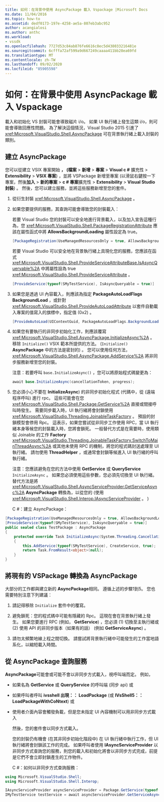 ```yaml
---
title: 如何：在背景中使用 AsyncPackage 載入 Vspackage |Microsoft Docs
ms.date: 11/04/2016
ms.topic: how-to
ms.assetid: dedf0173-197e-4258-ae5a-807eb3abc952
author: acangialosi
ms.author: anthc
ms.workload:
- vssdk
ms.openlocfilehash: 7727d53c84ab876fe6616c8ec5d438033216481e
ms.sourcegitcommit: 6cfffa72af599a9d667249caaaa411bb28ea69fd
ms.translationtype: MT
ms.contentlocale: zh-TW
ms.lasthandoff: 09/02/2020
ms.locfileid: "85905598"
---
```

# <a name="how-to-use-asyncpackage-to-load-vspackages-in-the-background"></a>如何：在背景中使用 AsyncPackage 載入 Vspackage
載入和初始化 VS 封裝可能會導致磁片 i/o。 如果 UI 執行緒上發生這類 i/o，則可能會導致回應性問題。 為了解決這個情況，Visual Studio 2015 引進了  <xref:Microsoft.VisualStudio.Shell.AsyncPackage> 可在背景執行緒上載入封裝的類別。

## <a name="create-an-asyncpackage"></a>建立 AsyncPackage
 您可以從建立 VSIX 專案開始 **， (檔案**  >  **新增**  >  **專案**  >  **Visual c #** 擴充性  >  **Extensibility**  >  **VSIX 專案**) ，並將 VSPackage 新增至專案 (以滑鼠右鍵按一下專案，然後**加入**  >  **新的專案**  >  **c # 專案**擴充性  >  **Extensibility**  >  **Visual Studio 封裝**) 。 然後，您可以建立服務，並將這些服務新增至您的套件。

1. 從衍生封裝 <xref:Microsoft.VisualStudio.Shell.AsyncPackage> 。

2. 如果您要提供的服務，其查詢可能會導致您的封裝載入：

    若要 Visual Studio 您的封裝可以安全地進行背景載入，以及加入宣告這種行為，您 <xref:Microsoft.VisualStudio.Shell.PackageRegistrationAttribute> 應該在屬性函式中將 **AllowsBackgroundLoading** 屬性設定為 true。

   ```csharp
   [PackageRegistration(UseManagedResourcesOnly = true, AllowsBackgroundLoading = true)]

   ```

    若要 Visual Studio 可以安全地在背景執行緒上具現化您的服務，您應該在函式 <xref:Microsoft.VisualStudio.Shell.ProvideServiceAttributeBase.IsAsyncQueryable%2A> 中將屬性設為 true <xref:Microsoft.VisualStudio.Shell.ProvideServiceAttribute> 。

   ```csharp
   [ProvideService(typeof(SMyTestService), IsAsyncQueryable = true)]

   ```

3. 如果您是透過 UI 內容載入，則應該為指定 **PackageAutoLoadFlags BackgroundLoad** ，或針對 <xref:Microsoft.VisualStudio.Shell.ProvideAutoLoadAttribute> 以套件自動載入專案的值寫入的旗標中，指定值 (0x2) 。

   ```csharp
   [ProvideAutoLoad(UIContextGuid, PackageAutoLoadFlags.BackgroundLoad)]

   ```

4. 如果您有要執行的非同步初始化工作，則應該覆寫 <xref:Microsoft.VisualStudio.Shell.AsyncPackage.InitializeAsync%2A> 。 移除 `Initialize()` VSIX 範本所提供的方法。  (`Initialize()` **AsyncPackage** 中的方法是密封的) 。 您可以使用任何方法， <xref:Microsoft.VisualStudio.Shell.AsyncPackage.AddService%2A> 將非同步服務新增至您的封裝。

    注意：若要呼叫 `base.InitializeAsync()` ，您可以將原始程式碼變更為：

   ```csharp
   await base.InitializeAsync(cancellationToken, progress);
   ```

5. 您必須小心不要在 **InitializeAsync**) 的非同步初始化程式 (代碼中，從 (遠端程序呼叫) 進行 rpc。 這些可能會在您 <xref:Microsoft.VisualStudio.Shell.Package.GetService%2A> 直接或間接呼叫時發生。  需要同步載入時，UI 執行緒將會封鎖使用 <xref:Microsoft.VisualStudio.Threading.JoinableTaskFactory> 。 預設的封鎖模型會停用 Rpc。 這表示，如果您嘗試從非同步工作使用 RPC，當 UI 執行緒本身等候您的封裝載入時，您將會鎖死。 一般替代方式是在需要時，使用類似 Joinable 的工作 **Factory** <xref:Microsoft.VisualStudio.Threading.JoinableTaskFactory.SwitchToMainThreadAsync%2A> 或其他未使用 RPC 的機制，將您的程式碼封送處理至 UI 執行緒。  請勿使用 **ThreadHelper** ，或通常會封鎖等候進入 UI 執行緒的呼叫執行緒。

    注意：您應該避免在您的方法中使用 **GetService** 或 **QueryService** `InitializeAsync` 。 如果您必須使用這些參數，您必須先切換至 UI 執行緒。 替代方法是將 <xref:Microsoft.VisualStudio.Shell.AsyncServiceProvider.GetServiceAsync%2A> **AsyncPackage** 轉換為，以從您的 (使用 <xref:Microsoft.VisualStudio.Shell.Interop.IAsyncServiceProvider> 。 ) 

   C #：建立 AsyncPackage：

```csharp
[PackageRegistration(UseManagedResourcesOnly = true, AllowsBackgroundLoading = true)]
[ProvideService(typeof(SMyTestService), IsAsyncQueryable = true)]
public sealed class TestPackage : AsyncPackage
{
    protected override Task InitializeAsync(System.Threading.CancellationToken cancellationToken, IProgress<ServiceProgressData> progress)
    {
        this.AddService(typeof(SMyTestService), CreateService, true);
        return Task.FromResult<object>(null);
    }
}
```

## <a name="convert-an-existing-vspackage-to-asyncpackage"></a>將現有的 VSPackage 轉換為 AsyncPackage
 大部分的工作都與建立新的 **AsyncPackage**相同。 遵循上述的步驟1到5。 您也需要特別注意下列建議：

1. 請記得移除 `Initialize` 套件中的覆寫。

2. 避免鎖死：您的程式碼中可能有隱藏的 Rpc。 這現在會在背景執行緒上發生。 如果您要進行 RPC (例如， **GetService**) ，您必須 (1) 切換至主執行緒或 (2) 使用 API 的非同步版本（如果有的話） (例如 **GetServiceAsync**) 。

3. 請勿太頻繁地線上程之間切換。 請嘗試將背景執行緒中可能發生的工作當地語系化，以縮短載入時間。

## <a name="querying-services-from-asyncpackage"></a>從 AsyncPackage 查詢服務
 **AsyncPackage**可能會或可能不會以非同步方式載入，視呼叫端而定。 例如，

- 如果名為 **GetService** 或 **QueryService** 的呼叫端 (同步 api) 或

- 如果呼叫者呼叫 **ivsshell 出現：： LoadPackage** (或 **IVsShell5：： LoadPackageWithCoNtext**) 或

- 使用者介面內容會觸發負載，但是您未指定 UI 內容機制可以用非同步方式載入

  然後，您的套件會以同步方式載入。

  您的封裝仍有機會 (在其非同步初始化階段中) 在 UI 執行緒中執行工作，但 UI 執行緒將會封鎖該工作的完成。 如果呼叫者使用 **IAsyncServiceProvider** 以非同步方式查詢您的服務，則您的載入和初始化將會以非同步方式完成，前提是它們不會立即封鎖產生的工作物件。

  C #：如何以非同步方式查詢服務：

```csharp
using Microsoft.VisualStudio.Shell;
using Microsoft.VisualStudio.Shell.Interop;

IAsyncServiceProvider asyncServiceProvider = Package.GetService(typeof(SAsyncServiceProvider)) as IAsyncServiceProvider;
IMyTestService testService = await asyncServiceProvider.GetServiceAsync(typeof(SMyTestService)) as IMyTestService;
```
